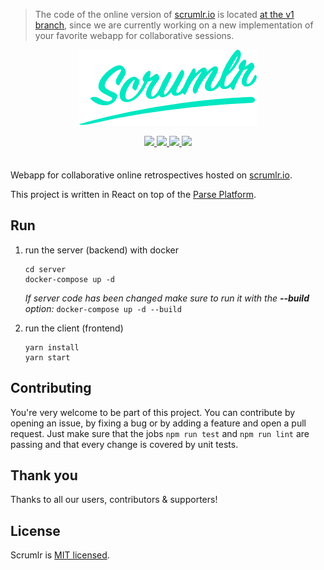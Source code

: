 > The code of the online version of [scrumlr.io](https://scrumlr.io) is located
> [at the v1 branch](https://github.com/scrumlr/scrumlr.io/tree/v1), since we are currently working on a new 
> implementation of your favorite webapp for collaborative sessions.

<div align="center" markdown="1" style="margin-bottom: 2.5em">
  <p>
    <img src="scrumlr.png" alt="scrumlr.io" style="width: 284px; max-width: 80%; height: auto;" />
  </p>
  <p>
    <a href="https://app.fossa.io/projects/git%2Bgithub.com%2Fmasinio%2Fscrumlr.io?ref=badge_shield" alt="FOSSA Status" target="_blank">
        <img src="https://app.fossa.io/api/projects/git%2Bgithub.com%2Fmasinio%2Fscrumlr.io.svg?type=shield"/>
    </a>
    <a href="https://depfu.com" alt="Dependency Status">
      <img src="https://badges.depfu.com/badges/e64e883c9b747da1bb9ea8e24759a2aa/status.svg"/>
    </a>
    <a href="https://depfu.com/github/inovex/scrumlr.io?project_id=17033" alt="Dependency Status">
      <img src="https://badges.depfu.com/badges/e64e883c9b747da1bb9ea8e24759a2aa/overview.svg"/>
    </a>
    <a href="https://depfu.com/github/inovex/scrumlr.io?project_id=17033" alt="Dependency Status">
      <img src="https://badges.depfu.com/badges/e64e883c9b747da1bb9ea8e24759a2aa/count.svg"/>
    </a>
  </p>
</div>

Webapp for collaborative online retrospectives hosted on [scrumlr.io](https://scrumlr.io).

This project is written in React on top of the [Parse Platform](https://parseplatform.org/).

## Run

1. run the server (backend) with docker

    ```
    cd server
    docker-compose up -d
    ```

    *If server code has been changed make sure to run it with the **--build** option:* `docker-compose up -d --build`

2. run the client (frontend)

    ```
    yarn install
    yarn start
    ```

## Contributing

You're very welcome to be part of this project. You can contribute by opening an issue, by
fixing a bug or by adding a feature and open a pull request. Just make sure that the jobs
`npm run test` and `npm run lint` are passing and that every change is covered by unit tests.

## Thank you

Thanks to all our users, contributors & supporters!

## License

Scrumlr is [MIT licensed](https://github.com/masinio/scrumlr.io/blob/tech/doc/LICENSE).
